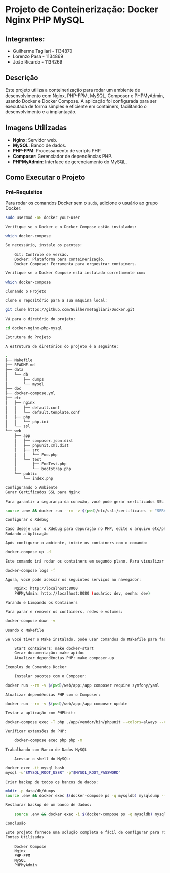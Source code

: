 # Projeto de Conteinerização: Docker Nginx PHP MySQL

## Integrantes:
- Guilherme Tagliari - 1134870
- Lorenzo Pasa - 1134869
- João Ricardo - 1134269

## Descrição

Este projeto utiliza a conteinerização para rodar um ambiente de desenvolvimento com Nginx, PHP-FPM, MySQL, Composer e PHPMyAdmin, usando Docker e Docker Compose. A aplicação foi configurada para ser executada de forma simples e eficiente em containers, facilitando o desenvolvimento e a implantação.

## Imagens Utilizadas

- **Nginx**: Servidor web.
- **MySQL**: Banco de dados.
- **PHP-FPM**: Processamento de scripts PHP.
- **Composer**: Gerenciador de dependências PHP.
- **PHPMyAdmin**: Interface de gerenciamento do MySQL.

## Como Executar o Projeto

### Pré-Requisitos

Para rodar os comandos Docker sem o `sudo`, adicione o usuário ao grupo Docker:

```bash
sudo usermod -aG docker your-user

Verifique se o Docker e o Docker Compose estão instalados:

which docker-compose

Se necessário, instale os pacotes:

    Git: Controle de versão.
    Docker: Plataforma para conteinerização.
    Docker Compose: Ferramenta para orquestrar containers.

Verifique se o Docker Compose está instalado corretamente com:

which docker-compose

Clonando o Projeto

Clone o repositório para a sua máquina local:

git clone https://github.com/GuilhermeTagliari/Docker.git

Vá para o diretório do projeto:

cd docker-nginx-php-mysql

Estrutura do Projeto

A estrutura de diretórios do projeto é a seguinte:

.
├── Makefile
├── README.md
├── data
│   └── db
│       ├── dumps
│       └── mysql
├── doc
├── docker-compose.yml
├── etc
│   ├── nginx
│   │   ├── default.conf
│   │   └── default.template.conf
│   ├── php
│   │   └── php.ini
│   └── ssl
└── web
    ├── app
    │   ├── composer.json.dist
    │   ├── phpunit.xml.dist
    │   ├── src
    │   │   └── Foo.php
    │   └── test
    │       ├── FooTest.php
    │       └── bootstrap.php
    └── public
        └── index.php

Configurando o Ambiente
Gerar Certificados SSL para Nginx

Para garantir a segurança da conexão, você pode gerar certificados SSL para o Nginx:

source .env && docker run --rm -v $(pwd)/etc/ssl:/certificates -e "SERVER=$NGINX_HOST" jacoelho/generate-certificate

Configurar o Xdebug

Caso deseje usar o Xdebug para depuração no PHP, edite o arquivo etc/php/php.ini e configure o IP remoto conforme o seu ambiente. Para o PHPStorm, consulte a documentação oficial.
Rodando a Aplicação

Após configurar o ambiente, inicie os containers com o comando:

docker-compose up -d

Este comando irá rodar os containers em segundo plano. Para visualizar os logs:

docker-compose logs -f

Agora, você pode acessar os seguintes serviços no navegador:

    Nginx: http://localhost:8000
    PHPMyAdmin: http://localhost:8080 (usuário: dev, senha: dev)

Parando e Limpando os Containers

Para parar e remover os containers, redes e volumes:

docker-compose down -v

Usando o Makefile

Se você tiver o Make instalado, pode usar comandos do Makefile para facilitar o desenvolvimento. Exemplos de comandos:

    Start containers: make docker-start
    Gerar documentação: make apidoc
    Atualizar dependências PHP: make composer-up

Exemplos de Comandos Docker

    Instalar pacotes com o Composer:

docker run --rm -v $(pwd)/web/app:/app composer require symfony/yaml

Atualizar dependências PHP com o Composer:

docker run --rm -v $(pwd)/web/app:/app composer update

Testar a aplicação com PHPUnit:

docker-compose exec -T php ./app/vendor/bin/phpunit --colors=always --configuration ./app

Verificar extensões do PHP:

    docker-compose exec php php -m

Trabalhando com Banco de Dados MySQL

    Acessar o shell do MySQL:

docker exec -it mysql bash
mysql -u"$MYSQL_ROOT_USER" -p"$MYSQL_ROOT_PASSWORD"

Criar backup de todos os bancos de dados:

mkdir -p data/db/dumps
source .env && docker exec $(docker-compose ps -q mysqldb) mysqldump --all-databases -u"$MYSQL_ROOT_USER" -p"$MYSQL_ROOT_PASSWORD" > "data/db/dumps/db.sql"

Restaurar backup de um banco de dados:

    source .env && docker exec -i $(docker-compose ps -q mysqldb) mysql -u"$MYSQL_ROOT_USER" -p"$MYSQL_ROOT_PASSWORD" < "data/db/dumps/db.sql"

Conclusão

Este projeto fornece uma solução completa e fácil de configurar para rodar uma aplicação PHP com Nginx e MySQL, utilizando Docker e Docker Compose. Você pode desenvolver e testar localmente, além de utilizar ferramentas como PHPMyAdmin para gerenciar seu banco de dados MySQL.
Fontes Utilizadas

    Docker Compose
    Nginx
    PHP-FPM
    MySQL
    PHPMyAdmin

